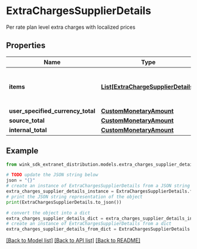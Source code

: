 # ExtraChargesSupplierDetails

Per rate plan level extra charges with localized prices

## Properties

Name | Type | Description | Notes
------------ | ------------- | ------------- | -------------
**items** | [**List[ExtraChargeSupplierDetails]**](ExtraChargeSupplierDetails.md) | List of extra charges that applies to the rate plan. | [optional] 
**user_specified_currency_total** | [**CustomMonetaryAmount**](CustomMonetaryAmount.md) |  | [optional] 
**source_total** | [**CustomMonetaryAmount**](CustomMonetaryAmount.md) |  | [optional] 
**internal_total** | [**CustomMonetaryAmount**](CustomMonetaryAmount.md) |  | [optional] 

## Example

```python
from wink_sdk_extranet_distribution.models.extra_charges_supplier_details import ExtraChargesSupplierDetails

# TODO update the JSON string below
json = "{}"
# create an instance of ExtraChargesSupplierDetails from a JSON string
extra_charges_supplier_details_instance = ExtraChargesSupplierDetails.from_json(json)
# print the JSON string representation of the object
print(ExtraChargesSupplierDetails.to_json())

# convert the object into a dict
extra_charges_supplier_details_dict = extra_charges_supplier_details_instance.to_dict()
# create an instance of ExtraChargesSupplierDetails from a dict
extra_charges_supplier_details_from_dict = ExtraChargesSupplierDetails.from_dict(extra_charges_supplier_details_dict)
```
[[Back to Model list]](../README.md#documentation-for-models) [[Back to API list]](../README.md#documentation-for-api-endpoints) [[Back to README]](../README.md)


